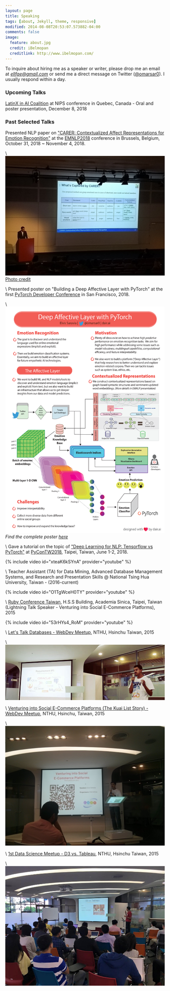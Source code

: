 ```yaml
---
layout: page
title: Speaking
tags: [about, Jekyll, theme, responsive]
modified: 2014-08-08T20:53:07.573882-04:00
comments: false
image:
  feature: about.jpg
  credit: iBelmopan
  creditlink: http://www.ibelmopan.com/
---
```


To inquire about hiring me as a speaker or writer, please drop me an email at *ellfae@gmail.com* or send me a direct message on Twitter ([@omarsar0](https://twitter.com/omarsar0)). I usually respond within a day.

### Upcoming Talks
[LatinX in AI Coalition](http://www.latinxinai.org/nips-2018-presenters) at NIPS conference in Quebec, Canada - Oral and poster presentation, December 8, 2018

### Past Selected Talks
Presented NLP paper on ["CARER: Contextualized Affect Representations for Emotion Recognition"](https://aclanthology.info/papers/D18-1404/d18-1404) at the [EMNLP2018](http://emnlp2018.org/) conference in Brussels, Belgium, October 31, 2018 ~ November 4, 2018.

\\
![alt txt](https://github.com/omarsar/omarsar.github.io/blob/master/images/emnlp2018.jpg?raw=true)
[Photo credit](https://twitter.com/stjaco)

\\
Presented poster on "Building a Deep Affective Layer with PyTorch" at the first [PyTorch Developer Conference](https://pytorch.fbreg.com/) in San Francisco, 2018. 

\\
![alt txt](https://github.com/omarsar/omarsar.github.io/blob/master/images/pytorch_conf.png?raw=true)
*Find the complete poster [here](https://www.dropbox.com/s/rh3f6de498ccs5i/pytorch_conf.pdf?dl=0)*


\\
Gave a tutorial on the topic of ["Deep Learning for NLP: Tensorflow vs PyTorch"](https://www.youtube.com/watch?v=xteaK6kSYnA) at [PyConTW2018](https://tw.pycon.org/2018/en-us/events/talk/595815827790364848/), Taipei, Taiwan, June 1-2, 2018.


{% include video id="xteaK6kSYnA" provider="youtube" %}


\\
Teacher Assistant (TA) for Data Mining, Advanced Database Management Systems, and Research and Presentation Skills @ National Tsing Hua University, Taiwan - (2016-current)

{% include video id="O1TgWceH0TY" provider="youtube" %}


\\
[Ruby Conference Taiwan](http://2015.rubyconf.tw/), H.S.S Building, Academia Sinica, Taipei, Taiwan (Lightning Talk Speaker - Venturing into Social E-Commerce Platforms), 2015

{% include video id="53rHYs4_RoM" provider="youtube" %}


\\
[Let's Talk Databases - WebDev Meetup](https://www.facebook.com/events/841727325883157/), NTHU, Hsinchu Taiwan, 2015

\\
![alt txt](https://github.com/omarsar/omarsar.github.io/blob/master/images/webdevmeetup.jpg?raw=true)

\\
[Venturing into Social E-Commerce Platforms (The Kuai List Story) - WebDev Meetup](https://www.facebook.com/events/1591656864411298/), NTHU, Hsinchu, Taiwan, 2015

\\
![alt txt](https://github.com/omarsar/omarsar.github.io/blob/master/images/e-commerce.jpg?raw=true)

\\
[1st Data Science Meetup - D3 vs. Tableau](https://www.facebook.com/events/1430476117250104/), NTHU, Hsinchu Taiwan, 2015

\\
![alt txt](https://github.com/omarsar/omarsar.github.io/blob/master/images/visualizations.jpg?raw=true)


